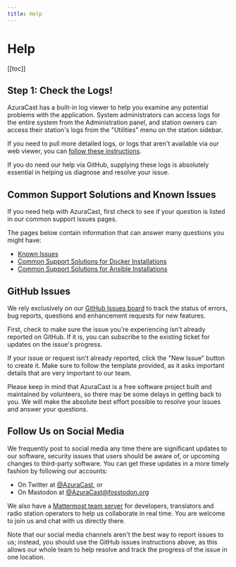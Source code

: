 ```yaml
---
title: Help
---
```


# Help

[[toc]]

## Step 1: Check the Logs!

AzuraCast has a built-in log viewer to help you examine any potential problems with the application. System administrators can access logs for the entire system from the Administration panel, and station owners can access their station's logs from the "Utilities" menu on the station sidebar.

If you need to pull more detailed logs, or logs that aren't available via our web viewer, you can [follow these instructions](./logs.html).

If you do need our help via GitHub, supplying these logs is absolutely essential in helping us diagnose and resolve your issue.

## Common Support Solutions and Known Issues

If you need help with AzuraCast, first check to see if your question is listed in our common support issues pages.

The pages below contain information that can answer many questions you might have:

 - [Known Issues](./known_issues.html)
 - [Common Support Solutions for Docker Installations](./faq_docker.html)
 - [Common Support Solutions for Ansible Installations](./faq_ansible.html)

## GitHub Issues

We rely exclusively on our [GitHub Issues board](https://github.com/AzuraCast/AzuraCast/issues?q=is%3Aissue+is%3Aopen+sort%3Aupdated-desc) to track the status of errors, bug reports, questions and enhancement requests for new features.

First, check to make sure the issue you're experiencing isn't already reported on GitHub. If it is, you can subscribe to the existing ticket for updates on the issue's progress.

If your issue or request isn't already reported, click the "New Issue" button to create it. Make sure to follow the template provided, as it asks important details that are very important to our team.

Please keep in mind that AzuraCast is a free software project built and maintained by volunteers, so there may be some delays in getting back to you. We will make the absolute best effort possible to resolve your issues and answer your questions.

## Follow Us on Social Media

We frequently post to social media any time there are significant updates to our software, security issues that users should be aware of, or upcoming changes to third-party software. You can get these updates in a more timely fashion by following our accounts:

- On Twitter at [@AzuraCast](https://twitter.com/azuracast), or
- On Mastodon at [@AzuraCast@fosstodon.org](https://fosstodon.org/@AzuraCast)

We also have a [Mattermost team server](https://chat.azuracast.com/) for developers, translators and radio station operators to help us collaborate in real time. You are welcome to join us and chat with us directly there.

Note that our social media channels aren't the best way to report issues to us; instead, you should use the GitHub issues instructions above, as this allows our whole team to help resolve and track the progress of the issue in one location.